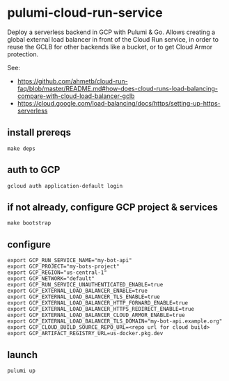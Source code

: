 # pulumi-cloud-run-service

Deploy a serverless backend in GCP with Pulumi & Go. Allows creating a global external load balancer in front of the Cloud Run service, in order to reuse the GCLB for other backends like a bucket, or to get Cloud Armor protection.

See:
- https://github.com/ahmetb/cloud-run-faq/blob/master/README.md#how-does-cloud-runs-load-balancing-compare-with-cloud-load-balancer-gclb
- https://cloud.google.com/load-balancing/docs/https/setting-up-https-serverless

## install prereqs
```
make deps
```

## auth to GCP
```
gcloud auth application-default login
```

##  if not already, configure GCP project & services
```
make bootstrap
```

## configure
```
export GCP_RUN_SERVICE_NAME="my-bot-api"
export GCP_PROJECT="my-bots-project"
export GCP_REGION="us-central-1"
export GCP_NETWORK="default"
export GCP_RUN_SERVICE_UNAUTHENTICATED_ENABLE=true
export GCP_EXTERNAL_LOAD_BALANCER_ENABLE=true
export GCP_EXTERNAL_LOAD_BALANCER_TLS_ENABLE=true
export GCP_EXTERNAL_LOAD_BALANCER_HTTP_FORWARD_ENABLE=true
export GCP_EXTERNAL_LOAD_BALANCER_HTTPS_REDIRECT_ENABLE=true
export GCP_EXTERNAL_LOAD_BALANCER_CLOUD_ARMOR_ENABLE=true
export GCP_EXTERNAL_LOAD_BALANCER_TLS_DOMAIN="my-bot-api.example.org"
export GCP_CLOUD_BUILD_SOURCE_REPO_URL=<repo url for cloud build>
export GCP_ARTIFACT_REGISTRY_URL=us-docker.pkg.dev
```

## launch
```
pulumi up
```